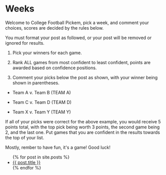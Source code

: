 # Weeks

Welcome to College Football Pickem, pick a week, and comment your choices, scores are decided by the rules below.

You must format your post as followed, or your post will be removed or ignored for results.

1. Pick your winners for each game.

2. Rank ALL games from most confident to least confident, points are awarded based on confidence positions.

3. Comment your picks below the post as shown, with your winner being shown in parentheses.

- Team A v. Team B (TEAM A)

- Team C v. Team D (TEAM D)

- Team X v. Team Y (TEAM Y)

If all of your picks were correct for the above example, you would receive 5 points total, with the top pick being worth 3 points, the second game being 2, and the last one. Put games that you are confident in the results towards the top of your list.


Mostly, rember to have fun, it's a game! Good luck!


<ul>
    {% for post in site.posts %}
        <li>
            <a href="{{ post.url }}">{{ post.title }}</a>
        </li>
    {% endfor %}
</ul>